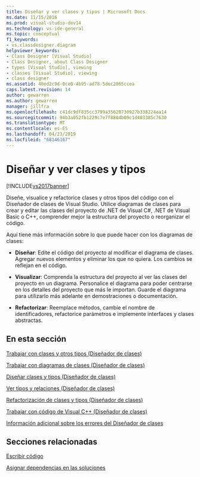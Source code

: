 ```yaml
---
title: Diseñar y ver clases y tipos | Microsoft Docs
ms.date: 11/15/2016
ms.prod: visual-studio-dev14
ms.technology: vs-ide-general
ms.topic: conceptual
f1_keywords:
- vs.classdesigner.diagram
helpviewer_keywords:
- Class Designer [Visual Studio]
- Class Designer, about Class Designer
- types [Visual Studio], viewing
- classes [Visual Studio], viewing
- class designer
ms.assetid: 40ed2c9d-0ce0-4b95-ad78-5dec2065ccea
caps.latest.revision: 14
author: gewarren
ms.author: gewarren
manager: jillfra
ms.openlocfilehash: c41dc9df835cc3799a35620730927b338224ea14
ms.sourcegitcommit: 94b3a052fb1229c7e7f8804b09c1d403385c7630
ms.translationtype: MT
ms.contentlocale: es-ES
ms.lasthandoff: 04/23/2019
ms.locfileid: "68146167"
---
```

# <a name="designing-and-viewing-classes-and-types"></a>Diseñar y ver clases y tipos
[!INCLUDE[vs2017banner](../includes/vs2017banner.md)]

Diseñe, visualice y refactorice clases y otros tipos del código con el Diseñador de clases de Visual Studio. Utilice diagramas de clases para crear y editar las clases del proyecto de .NET de Visual C#, .NET de Visual Basic o C++, comprender mejor la estructura del proyecto o reorganizar el código.  
  
 Aquí tiene más información sobre lo que puede hacer con los diagramas de clases:  
  
- **Diseñar**: Edite el código del proyecto al modificar el diagrama de clases. Agregar nuevos elementos y eliminar los que no quiera. Los cambios se reflejan en el código.  
  
- **Visualizar**: Comprenda la estructura del proyecto al ver las clases del proyecto en un diagrama. Personalice el diagrama para poder centrarse en los detalles del proyecto que más le importan. Guarde el diagrama para utilizarlo más adelante en demostraciones o documentación.  
  
- **Refactorizar**: Reemplace métodos, cambie el nombre de identificadores, refactorice parámetros e implemente interfaces y clases abstractas.  
  
## <a name="in-this-section"></a>En esta sección  
 [Trabajar con clases y otros tipos (Diseñador de clases)](../ide/working-with-classes-and-other-types-class-designer.md)  
  
 [Trabajar con diagramas de clases (Diseñador de clases)](../ide/working-with-class-diagrams-class-designer.md)  
  
 [Diseñar clases y tipos (Diseñador de clases)](../ide/designing-classes-and-types-class-designer.md)  
  
 [Ver tipos y relaciones (Diseñador de clases)](../ide/viewing-types-and-relationships-class-designer.md)  
  
 [Refactorización de clases y tipos (Diseñador de clases)](../ide/refactoring-classes-and-types-class-designer.md)  
  
 [Trabajar con código de Visual C++ (Diseñador de clases)](../ide/working-with-visual-cpp-code-class-designer.md)  
  
 [Información adicional sobre los errores del Diseñador de clases](../ide/additional-information-about-class-designer-errors.md)  
  
## <a name="related-sections"></a>Secciones relacionadas  
 [Escribir código](../ide/writing-code-in-the-code-and-text-editor.md)  
  
 [Asignar dependencias en las soluciones](../modeling/map-dependencies-across-your-solutions.md)
